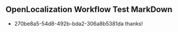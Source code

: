 ## OpenLocalization Workflow Test MarkDown
* 270be8a5-54d8-492b-bda2-306a8b5381da 
thanks!<!--HONumber=Mar16_HO2-->
